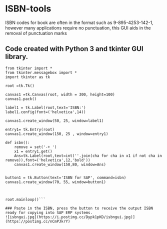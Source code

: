 # ISBN-tools
ISBN codes for book are often in the format such as 9-895-4253-142-1, however many applications require no punctuation, this GUI aids in the removal of punctuation marks

## Code created with Python 3 and tkinter GUI library.

```import math as m
from tkinter import *
from tkinter.messagebox import *
import tkinter as tk

root =tk.Tk()

canvas1 =tk.Canvas(root, width = 300, height=100)
canvas1.pack()

label1 = tk.Label(root,text='ISBN:')
label1.config(font=('helvetica',14))

canvas1.create_window(50, 25, window=label1)

entry1= tk.Entry(root)
canvas1.create_window(150, 25 , window=entry1)

def isbn():
    remove = set('-+ ')
    x1 = entry1.get()
    Ans=tk.Label(root,text=int(''.join(cha for cha in x1 if not cha in remove)),font=('helvetica',12,'bold'))
    canvas1.create_window(150,80, window=Ans)
  
    
button1 = tk.Button(text='ISBN for SAP', command=isbn)
canvas1.create_window(70, 55, window=button1)



root.mainloop()```

### Paste in the ISBN, press the button to receive the output ISBN ready for copying into SAP ERP systems.
![isbngui.jpg](https://i.postimg.cc/Dypk1pKD/isbngui.jpg)](https://postimg.cc/nCmPJkrY)

